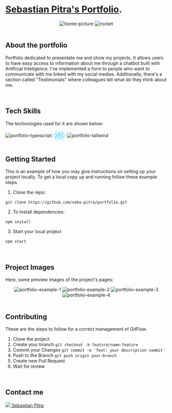 # [Sebastian Pitra's Portfolio](https://e-commerce-nft.vercel.app/).

<div align="center">
  <img width="500"  alt="home-picture" src="https://github.com/seba-pitra/portfolio/assets/98099690/3885749c-d970-4550-8f65-b87a67791764">
  <img width="200"  alt="rocket" src="https://github.com/seba-pitra/portfolio/assets/98099690/16d9dec4-df2c-41c3-b439-cfd61534b8bd">
</div>

<br>

## About the portfolio
  <p>
  Portfolio dedicated to presentate me and show my projects. It allows users to have easy access to information about me through a chatbot built with Artificial     Inteligence. I've implemented a form to people who want to communicate with me linked with my social medias. Additionally, there's a section called     "Testimonials" where colleagues tell what do they think about me.
 <br>
</p>

<br>

## Tech Skills 
The technologies used for it are shown below: <br>
<div align="start">
  <img align="center" alt="portfolio-typescript" height="30" width="40" src="https://cdn.jsdelivr.net/gh/devicons/devicon/icons/typescript/typescript-original.svg" />
  <img align="center" alt="portfolio-React" height="30" width="40" src="https://raw.githubusercontent.com/devicons/devicon/master/icons/react/react-original.svg">
  <img align="center" alt="portfolio-tailwind" height="30" width="40" src="https://cdn.jsdelivr.net/gh/devicons/devicon/icons/tailwindcss/tailwindcss-plain.svg" />
</div>

<br>

## Getting Started
This is an example of how you may give instructions on setting up your project locally. To get a local copy up and running follow these example steps.

1. Clone the repo:
```
git clone https://github.com/seba-pitra/portfolio.git
```
2. To Install dependencies:
```
npm install
```
3. Start your local project
```
npm start
```

<br>

## Project Images
Here, some preview images of the project's pages:

<div align="center">
  <img width="400"  alt="portfolio-example-1" src="https://github.com/seba-pitra/portfolio/assets/98099690/be5944b5-e7d6-41f1-9900-5c23a5671ec8">
  <img width="400"  alt="portfolio-example-2" src="https://github.com/seba-pitra/portfolio/assets/98099690/a09a104c-3bf7-4e91-a7b7-5fdd84874001">
  <img width="400"  alt="portfolio-example-3" src="https://github.com/seba-pitra/portfolio/assets/98099690/0dce2b14-d6f8-48c4-a90b-8557ba388012">
  <img width="400"  alt="portfolio-example-4" src="https://github.com/seba-pitra/portfolio/assets/98099690/daa09413-04d9-4976-867b-9e0e605b92b0">
</div>

<br>

## Contributing
These are the steps to follow for a correct management of GitFlow. <br>
1. Clone the project
2. Create your branch `git checkout -b feature/name-feature`
3. Commit your Changes `git commit -m 'feat: your description commit'`
4. Push to the Branch `git push origin your-branch`
5. Create new Pull Request
6. Wait for review

<br>

## Contact me

<a href="https://www.linkedin.com/in/sebasti%C3%A1n-pitra-97b5b7248/" display="flex" text-align="center">
  <img height="20" src="https://cdn.jsdelivr.net/gh/devicons/devicon/icons/linkedin/linkedin-original.svg" />
  Sebastian Pitra
<a>
<br>
<br>
</div>


